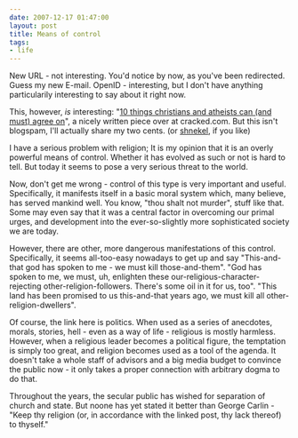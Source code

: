 ```yaml
---
date: 2007-12-17 01:47:00
layout: post
title: Means of control
tags:
- life
---
```


New URL - not interesting. You'd notice by now, as you've been redirected.
Guess my new E-mail. OpenID - interesting, but I don't have anything
particularily interesting to say about it right now.

This, however, _is_ interesting: "[10 things christians and atheists can (and
must) agree on][1]", a nicely written piece over at cracked.com. But this isn't
blogspam, I'll actually share my two cents. (or
[shnekel](http://www.shnekel.org/), if you like)

I have a serious problem with religion; It is my opinion that it is an overly
powerful means of control. Whether it has evolved as such or not is hard to
tell. But today it seems to pose a very serious threat to the world.

Now, don't get me wrong - control of this type is very important and useful.
Specifically, it manifests itself in a basic moral system which, many believe,
has served mankind well. You know, "thou shalt not murder", stuff like that.
Some may even say that it was a central factor in overcoming our primal urges,
and development into the ever-so-slightly more sophisticated society we are
today.

However, there are other, more dangerous manifestations of this control.
Specifically, it seems all-too-easy nowadays to get up and say "This-and-that
god has spoken to me - we must kill those-and-them". "God has spoken to me, we
must, uh, enlighten these our-religious-character-rejecting
other-religion-followers. There's some oil in it for us, too". "This land has
been promised to us this-and-that years ago, we must kill all
other-religion-dwellers".

Of course, the link here is politics. When used as a series of anecdotes,
morals, stories, hell - even as a way of life - religious is mostly harmless.
However, when a religious leader becomes a political figure, the temptation is
simply too great, and religion becomes used as a tool of the agenda. It doesn't
take a whole staff of advisors and a big media budget to convince the public
now - it only takes a proper connection with arbitrary dogma to do that.

Throughout the years, the secular public has wished for separation of church
and state. But noone has yet stated it better than George Carlin - "Keep thy
religion (or, in accordance with the linked post, thy lack thereof) to
thyself."

[1]: http://www.cracked.com/article_15663_god-fuse-10-things-christians-atheists-can-must-agree-on.html
